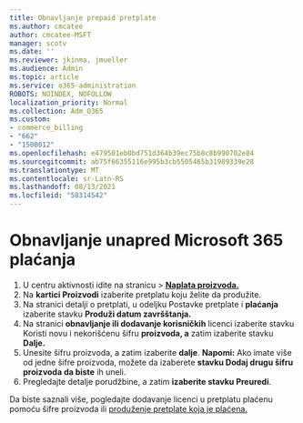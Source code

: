 ```yaml
---
title: Obnavljanje prepaid pretplate
ms.author: cmcatee
author: cmcatee-MSFT
manager: scotv
ms.date: ''
ms.reviewer: jkinma, jmueller
ms.audience: Admin
ms.topic: article
ms.service: o365-administration
ROBOTS: NOINDEX, NOFOLLOW
localization_priority: Normal
ms.collection: Adm_O365
ms.custom:
- commerce_billing
- "662"
- "1500012"
ms.openlocfilehash: e479501eb0bd751d364b39ec75b8c8b990702e84
ms.sourcegitcommit: ab75f66355116e995b3cb5505465b31989339e28
ms.translationtype: MT
ms.contentlocale: sr-Latn-RS
ms.lasthandoff: 08/13/2021
ms.locfileid: "58314542"
---
```

# <a name="prepaid-microsoft-365-renewal"></a>Obnavljanje unapred Microsoft 365 plaćanja

1. U centru aktivnosti idite na  stranicu \> **[Naplata proizvoda.](https://go.microsoft.com/fwlink/p/?linkid=842054)**
2. Na **kartici Proizvodi** izaberite pretplatu koju želite da produžite.
3. Na stranici detalji o pretplati, u odeljku Postavke pretplate i **plaćanja** izaberite stavku **Produži datum završštanja.**
4. Na stranici **obnavljanje ili dodavanje korisničkih** licenci izaberite stavku Koristi novu i nekorišćenu šifru **proizvoda, a** zatim izaberite stavku **Dalje.**
5. Unesite šifru proizvoda, a zatim izaberite **dalje**.
    **Napomi:** Ako imate više od jedne šifre proizvoda, možete da izaberete **stavku Dodaj drugu šifru proizvoda da biste** ih uneli.
6. Pregledajte detalje porudžbine, a zatim **izaberite stavku Preuredi**.

Da biste saznali više, pogledajte dodavanje licenci u pretplatu plaćenu pomoću šifre proizvoda ili [produženje pretplate koja je plaćena.](https://docs.microsoft.com/microsoft-365/commerce/licenses/add-licenses-using-product-key)